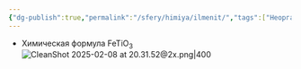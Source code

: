 ```yaml
---
{"dg-publish":true,"permalink":"/sfery/himiya/ilmenit/","tags":["Неорганика"]}
---
```


- Химическая формула FeTiO<sub>3</sub>
![CleanShot 2025-02-08 at 20.31.52@2x.png|400](/img/user/%D0%90%D1%80%D1%85%D0%B8%D0%B2/%D0%9A%D1%8D%D1%88/CleanShot%202025-02-08%20at%2020.31.52@2x.png)